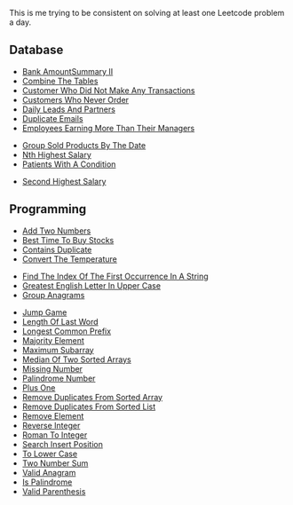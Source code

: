This is me trying to be consistent on solving at least
one Leetcode problem a day.

## Database

- [Bank AmountSummary II](src/main/java/in/pelligent/leetcode/database/BankAmountSummaryII.md)
- [Combine The Tables](src/main/java/in/pelligent/leetcode/database/CombineTheTables.md)
- [Customer Who Did Not Make Any Transactions](src/main/java/in/pelligent/leetcode/database/)
- [Customers Who Never Order](src/main/java/in/pelligent/leetcode/database/CustomersWhoNeverOrder.md)
- [Daily Leads And Partners](src/main/java/in/pelligent/leetcode/database/DailyLeadsAndPartners.md)
- [Duplicate Emails](src/main/java/in/pelligent/leetcode/database/DuplicateEmails.md)
- [Employees Earning More Than Their Managers](src/main/java/in/pelligent/leetcode/database/EmployeesEarningMoreThantheirManagers.md)

[//]: # (- [Find Customer Referee]&#40;src/main/java/in/pelligent/leetcode/database/FindCustomerReferee.md&#41;)
[//]: # (- [Find Total Time Spent By Each Employee]&#40;src/main/java/in/pelligent/leetcode/database/FindTotalTimeSpentByEachEmployee.md&#41;)
- [Group Sold Products By The Date](src/main/java/in/pelligent/leetcode/database/GroupSoldProductsByTheDate.md)
- [Nth Highest Salary](src/main/java/in/pelligent/leetcode/database/NthHighestSalary.md)
- [Patients With A Condition](src/main/java/in/pelligent/leetcode/database/PatientsWithACondition.md)

[//]: # (- [Rearrange Product Tables]&#40;src/main/java/in/pelligent/leetcode/database/RearrangeProductTables.md&#41;)
[//]: # (- [Recyclable And Low Fat Products]&#40;src/main/java/in/pelligent/leetcode/database/RecyclableAndLowFatProducts.md&#41;)
- [Second Highest Salary](src/main/java/in/pelligent/leetcode/database/SecondHighestSalary.md)

[//]: # (- [Swap Salary]&#40;src/main/java/in/pelligent/leetcode/database/SwapSalary.md&#41;)

[//]: # (- [Market Analysis I]&#40;src/main/java/in/pelligent/leetcode/database/MarketAnalysisI.md&#41;)

[//]: # (- [Not Boring Movies]&#40;src/main/java/in/pelligent/leetcode/database/NotBoringMovies.md&#41;)

## Programming

- [Add Two Numbers](src/main/java/in/pelligent/leetcode/programming/addtwonumbers/AddTwoNumbers.md)
- [Best Time To Buy Stocks](src/main/java/in/pelligent/leetcode/programming/besttimetobuystocks/BestTimeToBuyStocks.md)
- [Contains Duplicate](src/main/java/in/pelligent/leetcode/programming/containsduplicate/ContainsDuplicate.md)
- [Convert The Temperature](src/main/java/in/pelligent/leetcode/programming/convertthetemperature/ConvertTheTemperature.md)

[//]: # (- [Count Prefixes Of A Given String]&#40;src/main/java/in/pelligent/leetcode/programming/countprefixesofagivenstring/CountPrefixesOfAGivenString.md&#41;)
- [Find The Index Of The First Occurrence In A String](src/main/java/in/pelligent/leetcode/programming/findtheindexofthefirstoccurenceinastring/FindTheIndexOfTheFirstOccurrenceInAString.md)
- [Greatest English Letter In Upper Case](src/main/java/in/pelligent/leetcode/programming/greatestenglishletterinuppercase/GreatestEnglishLetterInUpperCase.md)
- [Group Anagrams](src/main/java/in/pelligent/leetcode/programming/groupanagrams/GroupAnagrams.md)

[//]: # (- [Jewels And Stones]&#40;src/main/java/in/pelligent/leetcode/programming/jewelsandstones/JewelsAndStones.md&#41;)
- [Jump Game](src/main/java/in/pelligent/leetcode/programming/jumpgame/JumpGame.md)
- [Length Of Last Word](src/main/java/in/pelligent/leetcode/programming/lengthoflastword/LengthOfLastWord.md)
- [Longest Common Prefix](src/main/java/in/pelligent/leetcode/programming/longestcommonprefix/LongestCommonPrefix.md)
- [Majority Element](src/main/java/in/pelligent/leetcode/programming/majorityelement/MajorityElement.md)
- [Maximum Subarray](src/main/java/in/pelligent/leetcode/programming/maximumsubarray/MaximumSubarray.md)
- [Median Of Two Sorted Arrays](src/main/java/in/pelligent/leetcode/programming/medianoftwosortedarrays/MedianOfTwoSortedArrays.md)
- [Missing Number](src/main/java/in/pelligent/leetcode/programming/missingnumber/MissingNumber.md)
- [Palindrome Number](src/main/java/in/pelligent/leetcode/programming/palindromenumber/PalindromeNumber.md)
- [Plus One](src/main/java/in/pelligent/leetcode/programming/plusone/PlusOne.md)
- [Remove Duplicates From Sorted Array](src/main/java/in/pelligent/leetcode/programming/removeduplicatesfromsortedarray/RemoveDuplicatesFromSortedArray.md)
- [Remove Duplicates From Sorted List](src/main/java/in/pelligent/leetcode/programming/removeduplicatesfromsortedlist/RemoveDuplicatesFromSortedList.md)
- [Remove Element](src/main/java/in/pelligent/leetcode/programming/removeelement/RemoveElement.md)
- [Reverse Integer](src/main/java/in/pelligent/leetcode/programming/reverseinteger/ReverseInteger.md)
- [Roman To Integer](src/main/java/in/pelligent/leetcode/programming/romantointeger/RomanToInteger.md)
- [Search Insert Position](src/main/java/in/pelligent/leetcode/programming/searchinsertposition/SearchInsertPosition.md)
- [To Lower Case](src/main/java/in/pelligent/leetcode/programming/tolowercase/ToLowerCase.md)
- [Two Number Sum](src/main/java/in/pelligent/leetcode/programming/twonumbersum/TwoNumberSum.md)
- [Valid Anagram](src/main/java/in/pelligent/leetcode/programming/validanagram/ValidAnagram.md)
- [Is Palindrome](src/main/java/in/pelligent/leetcode/programming/validpalindrome/IsPalindrome.md)
- [Valid Parenthesis](src/main/java/in/pelligent/leetcode/programming/validparenthesis/ValidParenthesis.md)

[//]: # (- [How Many Numbers Are Smaller Than the Current Number]&#40;src/main/java/in/pelligent/leetcode/programming/howmanynumbersaresmallerthanthecurrentnumber/HowManyNumbersAreSmallerThanTheCurrentNumber.md&#41;)